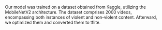 Our model was trained on a dataset obtained from Kaggle, utilizing the MobileNetV2 architecture. 
The dataset comprises 2000 videos, encompassing both instances of violent and non-violent content.
Afterward, we optimized them and converted them to tflite.
